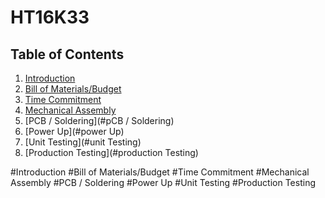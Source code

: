 # HT16K33
## Table of Contents
1. [Introduction](#introduction)
2. [Bill of Materials/Budget](#bill-of-Materials/Budget)
3. [Time Commitment](#time-Commitment)
4. [Mechanical Assembly](#mechanical-Assembly)
5. [PCB / Soldering](#pCB / Soldering)
6. [Power Up](#power Up)
7. [Unit Testing](#unit Testing)
8. [Production Testing](#production Testing)

#Introduction
#Bill of Materials/Budget
#Time Commitment
#Mechanical Assembly
#PCB / Soldering
#Power Up
#Unit Testing
#Production Testing
